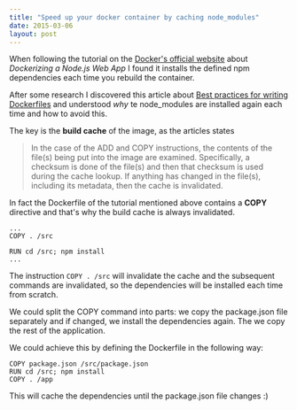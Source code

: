 ```yaml
---
title: "Speed up your docker container by caching node_modules"
date: 2015-03-06
layout: post
---
```


When following the tutorial on the [Docker's official website](https://docs.docker.com/examples/nodejs_web_app/) about *Dockerizing a Node.js Web App* I found it installs the defined npm dependencies each time you rebuild the container.

After some research I discovered this article about [Best practices for writing Dockerfiles](https://docs.docker.com/articles/dockerfile_best-practices/#build-cache) and understood *why* te node_modules are installed again each time and how to avoid this.

The key is the **build cache** of the image, as the articles states

> In the case of the ADD and COPY instructions, the contents of the file(s) being put into the image are examined. Specifically, a checksum is done of the file(s) and then that checksum is used during the cache lookup. If anything has changed in the file(s), including its metadata, then the cache is invalidated.

In fact the Dockerfile of the tutorial mentioned above contains a **COPY** directive and that's why the build cache is always invalidated.

```
...
COPY . /src

RUN cd /src; npm install
...
```

The instruction `COPY . /src` will invalidate the cache and the subsequent commands are invalidated, so the dependencies will be installed each time from scratch.

We could split the COPY command into parts: we copy the package.json file separately and if changed, we install the dependencies again. The we copy the rest of the application.

We could achieve this by defining the Dockerfile in the following way:

```
COPY package.json /src/package.json
RUN cd /src; npm install
COPY . /app
```

This will cache the dependencies until the package.json file changes :)
